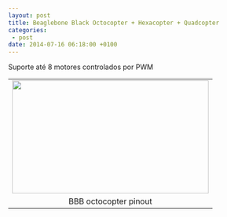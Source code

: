 ```yaml
---
layout: post
title: Beaglebone Black Octocopter + Hexacopter + Quadcopter
categories:
 - post
date: 2014-07-16 06:18:00 +0100
---
```


<div class="separator" style="clear: both; text-align: center;">
</div>

Suporte até 8 motores controlados por PWM  

  

<a name="more"></a>  
  

<table align="center" cellpadding="0" cellspacing="0" class="tr-caption-container" style="margin-left: auto; margin-right: auto; text-align: center;"><tbody>
<tr><td style="text-align: center;"><a href="http://2.bp.blogspot.com/-LJrUDPKwDMQ/U8YKoT3LiWI/AAAAAAAAsag/jCFPGT21izs/s1600/beaglebone-black-octocopter-hexacopter-quadcopter.png" imageanchor="1" style="margin-left: auto; margin-right: auto;"><img border="0" height="230" src="http://2.bp.blogspot.com/-LJrUDPKwDMQ/U8YKoT3LiWI/AAAAAAAAsag/jCFPGT21izs/s1600/beaglebone-black-octocopter-hexacopter-quadcopter.png" width="400"/></a></td></tr>
<tr><td class="tr-caption" style="text-align: center;">BBB octocopter pinout</td></tr>
</tbody></table>

  
